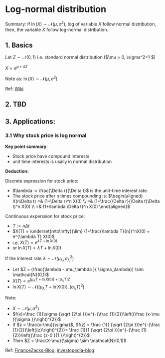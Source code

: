 # Log-normal distribution

Summary: If $\ln(X) \sim \mathcal{N}(\mu,\sigma^2)$, log of variable $X$ follow normal distribution, then, the variable $X$ follow log-normal distribution.

## 1. Basics

Let $Z\sim \mathcal{N}(0,1)$ i.e. standard normal distribution ($\mu = 0, \sigma^2=1 $)

$X = e^{\mu + \sigma Z}$

Note as: $\ln(X) \sim \mathcal{N}(\mu,\sigma^2)$

Ref: [Wiki](https://en.wikipedia.org/wiki/Log-normal_distribution)

## 2. TBD

## 3. Applications:

### 3.1 Why stock price is log normal

**Key point summary**:

- Stock price have compound interests
- unit time interests is usally in normal distribution

**Deduction:**

Discrete expression for stock price: 

- $\lambda := \frac{\Delta r}{\Delta t}$ is the unit-time interest rate.
- The stock price after n times compounding is:
$\begin{aligned}
    X(n\Delta t) =& (1+\Delta r)^n X(0) \\
    =& (1+\frac{\Delta r}{\Delta t}\Delta t)^n X(0) \\
    =& (1+\lambda \Delta t)^n X(0)
\end{aligned}$

Continuous experssion for stock price: 
- $T:=n \Delta t$
- $X(T) = \underset{n\to\infty}{\lim} (1+\frac{\lambda T}{n})^nX(0) = e^{\lambda T} X(0)$
- i.e. $X(T)  = e^{\lambda T + \ln X(0)}$
- or $\ln X(T)  = \lambda T + \ln X(0)$

If the interest rate $\lambda \sim \mathcal{N}(\mu_\lambda, \sigma_\lambda^2)$
- Let $Z = (\frac{\lambda - \mu_\lambda }{ \sigma_\lambda}) \sim \mathcal{N}(0,1)$
- $X(T)  = e^{[\mu_\lambda T + \ln X(0)] + [\sigma_\lambda T] Z  }$
- $\ln X(T) \sim \mathcal{N}(  [\mu_\lambda T + \ln X(0)], (\sigma_\lambda T)^2 )$

Note:

- $X\sim \mathcal{N}(\mu,\sigma^2)$
- $f(x)=\frac {1}{\sigma {\sqrt {2\pi }}}e^{-{\frac {1}{2}}\left({\frac {x-\mu }{\sigma }}\right)^{2}}$
- If $z = \frac{x-\mu}{\sigma}$, $f(z) = \frac {1}{ {\sqrt {2\pi }}}e^{-{\frac {1}{2}}\left({z}\right)^{2}}= \frac {1}{1 {\sqrt {2\pi }}}e^{-{\frac {1}{2}}\left({\frac {z-0 }{1 }}\right)^{2}}$
- Then $Z = \frac{X-\mu}{\sigma} \sim \mathcal{N}(0,1)$

Ref: [FinanceZacks-Blog](https://finance.zacks.com/stock-prices-considered-lognormal-10606.html), [investopedia-blog](
https://www.investopedia.com/articles/investing/102014/lognormal-and-normal-distribution.asp)